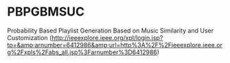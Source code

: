 PBPGBMSUC
=========

Probability Based Playlist Generation Based on Music Similarity and User Customization (http://ieeexplore.ieee.org/xpl/login.jsp?tp=&amp;arnumber=6412986&amp;url=http%3A%2F%2Fieeexplore.ieee.org%2Fxpls%2Fabs_all.jsp%3Farnumber%3D6412986)
